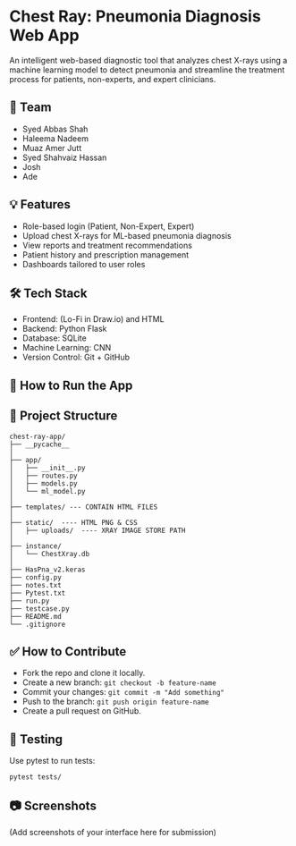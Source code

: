 # Chest Ray: Pneumonia Diagnosis Web App

An intelligent web-based diagnostic tool that analyzes chest X-rays using a machine learning model to detect pneumonia and streamline the treatment process for patients, non-experts, and expert clinicians.

## 👥 Team
- Syed Abbas Shah
- Haleema Nadeem
- Muaz Amer Jutt
- Syed Shahvaiz Hassan
- Josh
- Ade

## 💡 Features
- Role-based login (Patient, Non-Expert, Expert)
- Upload chest X-rays for ML-based pneumonia diagnosis
- View reports and treatment recommendations
- Patient history and prescription management
- Dashboards tailored to user roles

## 🛠️ Tech Stack
- Frontend: (Lo-Fi in Draw.io) and HTML
- Backend: Python Flask
- Database: SQLite
- Machine Learning: CNN
- Version Control: Git + GitHub

## 🚀 How to Run the App


## 📂 Project Structure
```
chest-ray-app/
├── __pycache__
│
├── app/
│   ├── __init__.py
│   ├── routes.py
│   ├── models.py
│   └── ml_model.py
│
├── templates/ --- CONTAIN HTML FILES
│
├── static/  ---- HTML PNG & CSS
│   ├── uploads/  ---- XRAY IMAGE STORE PATH
│
├── instance/
│   └── ChestXray.db
│
├── HasPna_v2.keras
├── config.py
├── notes.txt
├── Pytest.txt
├── run.py
├── testcase.py
├── README.md
└── .gitignore
```

## ✅ How to Contribute
- Fork the repo and clone it locally.
- Create a new branch: `git checkout -b feature-name`
- Commit your changes: `git commit -m "Add something"`
- Push to the branch: `git push origin feature-name`
- Create a pull request on GitHub.

## 🧪 Testing
Use pytest to run tests:
```bash
pytest tests/
```

## 📷 Screenshots
(Add screenshots of your interface here for submission)
